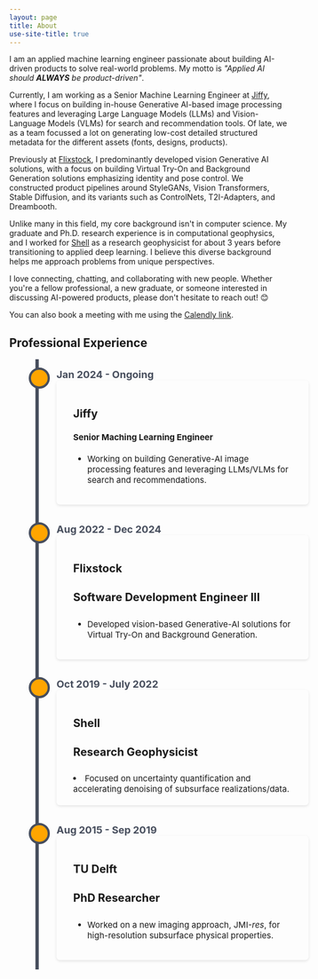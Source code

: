 ```yaml
---
layout: page
title: About
use-site-title: true
---
```


I am an applied machine learning engineer passionate about building AI-driven products to solve real-world problems. My motto is <i>"Applied AI should <b>ALWAYS</b> be product-driven"</i>.

Currently, I am working as a Senior Machine Learning Engineer at <a href="https://www.jiffy.com/">Jiffy</a>, where I focus on building in-house Generative AI-based image processing features and leveraging Large Language Models (LLMs) and
Vision-Language Models (VLMs) for search and recommendation tools. Of late, we as a team focussed a lot on generating low-cost detailed structured metadata for the different assets (fonts, designs, products).

Previously at <a href="https://www.flixstock.com/">Flixstock</a>, I predominantly developed vision Generative AI solutions, with a focus on building Virtual Try-On and Background Generation solutions emphasizing identity and pose control. We constructed product pipelines around StyleGANs, Vision Transformers, Stable Diffusion, and its variants such as ControlNets, T2I-Adapters, and Dreambooth.

Unlike many in this field, my core background isn't in computer science. My graduate and Ph.D. research experience is in computational geophysics, and I worked for <a href="https://www.shell.com/">Shell</a> as a research geophysicist for about 3 years before transitioning to applied deep learning. I believe this diverse background helps me approach problems from unique perspectives.

I love connecting, chatting, and collaborating with new people. Whether you're a fellow professional, a new graduate, or someone interested in discussing AI-powered products, please don't hesitate to reach out! 😊

You can also book a meeting with me using the <a href="https://calendly.com/aayushgargiitr/30min">Calendly link</a>.


<style>
  .timeline {
    position: relative;
    max-width: 1200px;
    margin: 0 auto;
  }
	
	.timeline::after {
	content: '';
	position: absolute;
	width: 6px;
	background-color: #474e5d;
	top: 0;
	bottom: 0;
	left: 50px;
	margin-left: -3px;
	}
	
  .timeline-item {
    padding: 17px 15px;
    position: relative;
    background-color: inherit;
    width: 90%;
    left: 70px;
	}
  
.timeline-item::after {
  content: '';
  position: absolute;
  width: 30px;
  height: 30px;
  left: -35px;
  background-color: orange;
  border: 4px solid #474e5d;
  top: 15px;
  border-radius: 50%;
  z-index: 1;
}
  
.timeline-date {
    font-weight: bold;
	font-size: 18px;
    color: #474e5d;
}
  
.timeline-content {
	font-color: orange;
    padding: 20px 30px;
    position: relative;
    border-radius: 6px;
	font-size: 15px;
    box-shadow: 0 2px 5px rgba(0,0,0,0.1);
}
.custom-font {
  font-weight: 700;
  font-size: 20px;
}
.custom-font2 {
  font-weight: 650;
  font-size: 18px;
}
</style>


<h2>Professional Experience</h2>
<div class="timeline">
  <div class="timeline-item">
    <div class="timeline-date">Jan 2024 - Ongoing</div>
    <div class="timeline-content">
      <h3 class="custom-font">Jiffy</h3>
      <h4>Senior Maching Learning Engineer</h4>
      <ul>
        <li>Working on building Generative-AI image processing features and leveraging LLMs/VLMs for search and recommendations.</li>
      </ul>
    </div>
</div>
  
<div class="timeline-item">
<div class="timeline-date">Aug 2022 - Dec 2024</div>
<div class="timeline-content">
	<h3 class="custom-font">Flixstock</h3>
	<h4 class="custom-font">Software Development Engineer III</h4>
	<ul>
	<li>Developed vision-based Generative-AI solutions for Virtual Try-On and Background Generation.</li>
	</ul>
</div>
</div>
  
<div class="timeline-item">
    <div class="timeline-date">Oct 2019 - July 2022</div>
    <div class="timeline-content">
      <h3 class="custom-font">Shell</h3>
      <h4 class="custom-font">Research Geophysicist</h4>
      <li>Focused on uncertainty quantification and accelerating denoising of subsurface realizations/data.</li>
    </div>
</div>

<div class="timeline-item">
    <div class="timeline-date">Aug 2015 - Sep 2019</div>
    <div class="timeline-content">
      <h3 class="custom-font">TU Delft</h3>
      <h4 class="custom-font">PhD Researcher</h4>
      <ul>
        <li>Worked on a new imaging approach, JMI-<i>res</i>, for high-resolution subsurface physical properties.</li>
      </ul>
    </div>
</div>

</div>

